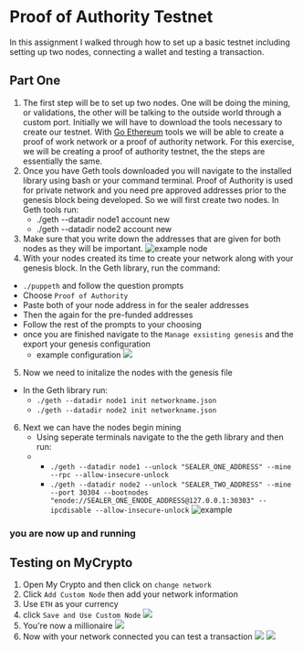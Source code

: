 # Proof of Authority Testnet

In this assignment I walked through how to set up a basic testnet including setting up two nodes, connecting a wallet and testing a transaction.

## Part One
1. The first step will be to set up two nodes. One will be doing the mining, or validations, the other will be talking to the outside world through a custom port. Initially we will have to download the tools necessary to create our testnet. With [Go Ethereum](https://geth.ethereum.org/) tools we will be able to create a proof of work network or a proof of authority network. For this exercise, we will be creating a proof of authority testnet, the the steps are essentially the same.
2. Once you have Geth tools downloaded you will navigate to the installed library using bash or your command terminal. Proof of Authority is used for private network and you need pre approved addresses prior to the genesis block being developed. So we will first create two nodes. In Geth tools run:
   *  ./geth --datadir node1 account new
   *  ./geth --datadir node2 account new
3. Make sure that you write down the addresses that are given for both nodes as they will be important.
    ![example node](2021-08-21-21-28-28.png)
4. With your nodes created its time to create your network along with your genesis block. In the Geth library, run the command:
 - `./puppeth` and follow the question prompts
 - Choose `Proof of Authority`
 - Paste both of your node address in for the sealer addresses
 - Then the again for the pre-funded addresses
 - Follow the rest of the prompts to your choosing
- once you are finished navigate to the `Manage exsisting genesis` and the export your genesis configuration
  * example configuration
![](2021-08-21-21-37-31.png)
5. Now we need to initalize the nodes with the genesis file
- In the Geth library run:
    - `./geth --datadir node1 init networkname.json`
    - `./geth --datadir node2 init networkname.json`
6. Next we can have the nodes begin mining
   - Using seperate terminals navigate to the the geth library and then run:
   -   *  `./geth --datadir node1 --unlock "SEALER_ONE_ADDRESS" --mine --rpc --allow-insecure-unlock`
        *  `./geth --datadir node2 --unlock "SEALER_TWO_ADDRESS" --mine --port 30304 --bootnodes "enode://SEALER_ONE_ENODE_ADDRESS@127.0.0.1:30303" --ipcdisable --allow-insecure-unlock`
![example](2021-08-21-21-44-17.png)
### you are now up and running

## Testing on MyCrypto

1. Open My Crypto and then click on `change network`
2. Click `Add Custom Node` then add your network information
3. Use `ETH` as your currency
4. click `Save and Use Custom Node`
![](2021-08-21-21-54-26.png)
5. You're now a millionaire 
![](2021-08-21-21-55-06.png)
1. Now with your network connected you can test a transaction
![](2021-08-21-21-56-18.png)
![](2021-08-21-21-57-13.png)